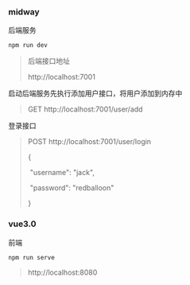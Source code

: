 ### midway

后端服务

```
npm run dev
```

> 后端接口地址
>
> http://localhost:7001

启动后端服务先执行添加用户接口，将用户添加到内存中

> GET http://localhost:7001/user/add

登录接口

>POST http://localhost:7001/user/login
>
>{
>
>​	"username": "jack",
>
>​	"password": "redballoon"
>
>}

### vue3.0

前端

```
npm run serve
```

> http://localhost:8080



